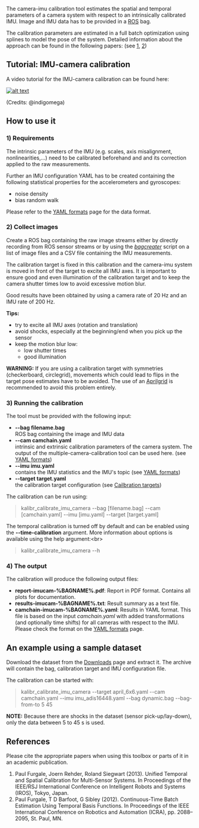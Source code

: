 The camera-imu calibration tool estimates the spatial and temporal parameters of a camera system with respect to an intrinsically calibrated IMU. Image and IMU data has to be provided in a [ROS](https://www.ros.org) bag. 

The calibration parameters are estimated in a full batch optimization using splines to model the pose of the system. Detailed information about the approach can be found in the following papers: (see [1](#paul1), [2](#paul2))

## Tutorial: IMU-camera calibration
A video tutorial for the IMU-camera calibration can be found here:

[![alt text](https://user-images.githubusercontent.com/5337083/44033014-50208b8a-9f09-11e8-8e9a-d7d6d3c69d97.png)](https://m.youtube.com/watch?v=puNXsnrYWTY "imu cam calib")

(Credits: @indigomega)

## How to use it

### 1) Requirements
The intrinsic parameters of the IMU (e.g. scales, axis misalignment, nonlinearities,...) need to be calibrated beforehand and and its correction applied to the raw measurements.

Further an IMU configuration YAML has to be created containing the following statistical properties for the accelerometers and gyroscopes:

* noise density
* bias random walk

Please refer to the [YAML formats](yaml-formats) page for the data format.

### 2) Collect images
Create a ROS bag containing the raw image streams either by directly recording from ROS sensor streams or by using the _[bagcreater](bag-format)_ script on a list of image files and a CSV file containing the IMU measurements.

The calibration target is fixed in this calibration and the camera-imu system is moved in front of the target to excite all IMU axes. It is important to ensure good and even illumination of the calibration target and to keep the camera shutter times low to avoid excessive motion blur.

Good results have been obtained by using a camera rate of 20 Hz and an IMU rate of 200 Hz. 

**Tips:**
* try to excite all IMU axes (rotation and translation)
* avoid shocks, especially at the beginning/end when you pick up the sensor
* keep the motion blur low:
    * low shutter times
    * good illumination 

**WARNING:**
If you are using a calibration target with symmetries (checkerboard, circlegrid), movements which could lead to flips in the target pose estimates have to be avoided. The use of an [Aprilgrid](calibration-targets) is recommended to avoid this problem entirely.

### 3) Running the calibration
The tool must be provided with the following input:

* **--bag filename.bag**<br>
    ROS bag containing the image and IMU data<br>
* **--cam camchain.yaml**<br>
    intrinsic and extrinsic calibration parameters of the camera system. The output of the multiple-camera-calibration tool can be used here. (see [YAML formats](yaml-formats))<br>
* **--imu imu.yaml**<br>
    contains the IMU statistics and the IMU's topic (see [YAML formats](yaml-formats))<br>
* **--target target.yaml**<br>
    the calibration target configuration (see [Cailbration targets](#calibration-target))

The calibration can be run using:
> kalibr_calibrate_imu_camera --bag [filename.bag] --cam [camchain.yaml] --imu [imu.yaml] --target [target.yaml]

The temporal calibration is turned off by default and can be enabled using the **--time-calibration** argument. More information about options is available using the help argument:<br\>
> kalibr_calibrate_imu_camera --h

### 4) The output
The calibration will produce the following output files:

* **report-imucam-%BAGNAME%.pdf**: Report in PDF format. Contains all plots for documentation.
* **results-imucam-%BAGNAME%.txt**: Result summary as a text file.
* **camchain-imucam-%BAGNAME%.yaml**: Results in YAML format. This file is based on the input _camchain.yaml_ with added transformations (and optionally time shifts) for all cameras with respect to the IMU. Please check the format on the [YAML formats](yaml-formats) page.

## An example using a sample dataset
Download the dataset from the [Downloads](downloads) page and extract it. The archive will contain the bag, calibration target and IMU configuration file.

The calibration can be started with:
> kalibr_calibrate_imu_camera --target april_6x6.yaml --cam camchain.yaml --imu imu_adis16448.yaml --bag dynamic.bag --bag-from-to 5 45

**NOTE:** Because there are shocks in the dataset (sensor pick-up/lay-down), only the data between 5 to 45 s is used.

## References
Please cite the appropriate papers when using this toolbox or parts of it in an academic publication.

1. <a name="paul1"></a>Paul Furgale, Joern Rehder, Roland Siegwart (2013). Unified Temporal and Spatial Calibration for Multi-Sensor Systems. In Proceedings of the IEEE/RSJ International Conference on Intelligent Robots and Systems (IROS), Tokyo, Japan.
1. <a name="paul2"></a>Paul Furgale, T D Barfoot, G Sibley (2012). Continuous-Time Batch Estimation Using Temporal Basis Functions. In Proceedings of the IEEE International Conference on Robotics and Automation (ICRA), pp. 2088–2095, St. Paul, MN.
